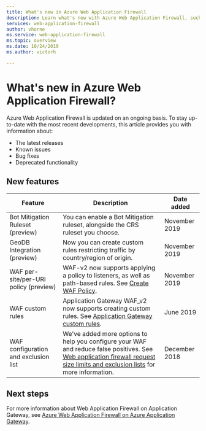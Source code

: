 ```yaml
---
title: What's new in Azure Web Application Firewall
description: Learn what's new with Azure Web Application Firewall, such as the latest release notes, known issues, bug fixes, deprecated functionality, and upcoming changes.
services: web-application-firewall
author: vhorne
ms.service: web-application-firewall
ms.topic: overview
ms.date: 10/24/2019
ms.author: victorh

---
```

# What's new in Azure Web Application Firewall?

Azure Web Application Firewall is updated on an ongoing basis. To stay up-to-date with the most recent developments, this article provides you with information about:

- The latest releases
- Known issues
- Bug fixes
- Deprecated functionality

## New features

|Feature  |Description  |Date added  |
|---------|---------|---------|
|Bot Mitigation Ruleset (preview)|You can enable a Bot Mitigation ruleset, alongside the CRS ruleset you choose. | November 2019 |
|GeoDB Integration (preview)|Now you can create custom rules restricting traffic by country/region of origin. | November 2019 |
|WAF per-site/per-URI policy (preview)|WAF-v2 now supports applying a policy to listeners, as well as path-based rules. See [Create WAF Policy](create-waf-policy-ag.md). | November 2019 |
|WAF custom rules |Application Gateway WAF_v2 now supports creating custom rules. See [Application Gateway custom rules](custom-waf-rules-overview.md). |June 2019 |
|WAF configuration and exclusion list     |We've added more options to help you configure your WAF and reduce false positives. See [Web application firewall request size limits and exclusion lists](application-gateway-waf-configuration.md) for more information.|December 2018|

## Next steps

For more information about Web Application Firewall on Application Gateway, see [Azure Web Application Firewall on Azure Application Gateway](ag-overview.md).
